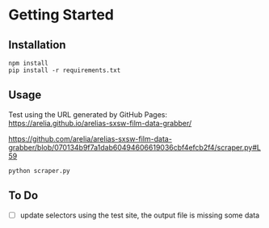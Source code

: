 # Getting Started

## Installation

`npm install`  
`pip install -r requirements.txt`

## Usage

Test using the URL generated by GitHub Pages: https://arelia.github.io/arelias-sxsw-film-data-grabber/

https://github.com/arelia/arelias-sxsw-film-data-grabber/blob/070134b9f7a1dab60494606619036cbf4efcb2f4/scraper.py#L59

`python scraper.py`

## To Do

- [ ] update selectors using the test site, the output file is missing some data
